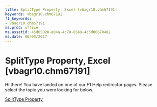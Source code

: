 ```yaml
---
title: SplitType Property, Excel [vbagr10.chm67191]
keywords: vbagr10.chm67191
f1_keywords:
- vbagr10.chm67191
ms.prod: office
ms.assetid: 45d05028-e04a-4c78-8549-4c5d00670402
ms.date: 06/08/2017
---
```



# SplitType Property, Excel [vbagr10.chm67191]

Hi there! You have landed on one of our F1 Help redirector pages. Please select the topic you were looking for below.

[SplitType Property](http://msdn.microsoft.com/library/e6af8aac-bd1f-9e00-abd7-54e49623d536%28Office.15%29.aspx)

